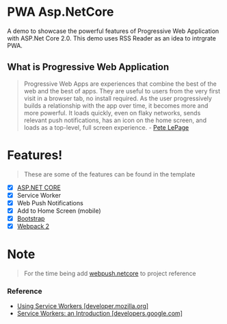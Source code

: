 # PWA Asp.NetCore
A demo to showcase the powerful features of Progressive Web Application with ASP.Net Core 2.0. This demo uses RSS Reader as an idea to intrgrate PWA.   

## What is Progressive Web Application
> Progressive Web Apps are experiences that combine the best of the web and the best of apps. They are useful to users from the very first visit in a browser tab, no install required. As the user progressively builds a relationship with the app over time, it becomes more and more powerful. It loads quickly, even on flaky networks, sends relevant push notifications, has an icon on the home screen, and loads as a top-level, full screen experience. - [Pete LePage](https://developers.google.com/web/fundamentals/getting-started/codelabs/your-first-pwapp/)

# Features!
> These are some of the features can be found in the template
  - [x] [ASP.NET CORE](https://docs.microsoft.com/en-us/aspnet/core/aspnetcore-1.1)
  - [x] Service Worker
  - [x] Web Push Notifications
  - [x] Add to Home Screen (mobile)
  - [x] [Bootstrap](http://getbootstrap.com/)
  - [x] [Webpack 2](https://webpack.js.org/)

# Note
> For the time being add [webpush.netcore](https://github.com/dhananshan/web-push-csharp.netcore) to project reference

### Reference
- [Using Service Workers [developer.mozilla.org]](https://developer.mozilla.org/en-US/docs/Web/API/Service_Worker_API/Using_Service_Workers)
- [Service Workers: an Introduction [developers.google.com]](https://developers.google.com/web/fundamentals/getting-started/primers/service-workers)
